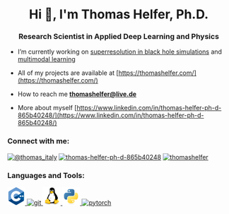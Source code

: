 <h1 align="center">Hi 👋, I'm Thomas Helfer, Ph.D.</h1>
<h3 align="center">Research Scientist in Applied Deep Learning and Physics</h3>

- I’m currently working on [superresolution in black hole simulations](https://github.com/ThomasHelfer/TorchGRTL) and [multimodal learning](https://github.com/ThomasHelfer/Multimodal-hackathon-2024)

- All of my projects are available at [https://thomashelfer.com/](https://thomashelfer.com/)

- How to reach me **thomashelfer@live.de**

- More about myself [https://www.linkedin.com/in/thomas-helfer-ph-d-865b40248/](https://www.linkedin.com/in/thomas-helfer-ph-d-865b40248/)

<h3 align="left">Connect with me:</h3>
<p align="left">
<a href="https://twitter.com/@thomas_italy" target="blank"><img align="center" src="https://raw.githubusercontent.com/rahuldkjain/github-profile-readme-generator/master/src/images/icons/Social/twitter.svg" alt="@thomas_italy" height="30" width="40" /></a>
<a href="https://linkedin.com/in/thomas-helfer-ph-d-865b40248" target="blank"><img align="center" src="https://raw.githubusercontent.com/rahuldkjain/github-profile-readme-generator/master/src/images/icons/Social/linked-in-alt.svg" alt="thomas-helfer-ph-d-865b40248" height="30" width="40" /></a>
<a href="https://www.leetcode.com/thomashelfer" target="blank"><img align="center" src="https://raw.githubusercontent.com/rahuldkjain/github-profile-readme-generator/master/src/images/icons/Social/leet-code.svg" alt="thomashelfer" height="30" width="40" /></a>
</p>

<h3 align="left">Languages and Tools:</h3>
<p align="left"> <a href="https://www.w3schools.com/cpp/" target="_blank" rel="noreferrer"> <img src="https://raw.githubusercontent.com/devicons/devicon/master/icons/cplusplus/cplusplus-original.svg" alt="cplusplus" width="40" height="40"/> </a> <a href="https://git-scm.com/" target="_blank" rel="noreferrer"> <img src="https://www.vectorlogo.zone/logos/git-scm/git-scm-icon.svg" alt="git" width="40" height="40"/> </a> <a href="https://www.linux.org/" target="_blank" rel="noreferrer"> <img src="https://raw.githubusercontent.com/devicons/devicon/master/icons/linux/linux-original.svg" alt="linux" width="40" height="40"/> </a> <a href="https://www.python.org" target="_blank" rel="noreferrer"> <img src="https://raw.githubusercontent.com/devicons/devicon/master/icons/python/python-original.svg" alt="python" width="40" height="40"/> </a> <a href="https://pytorch.org/" target="_blank" rel="noreferrer"> <img src="https://www.vectorlogo.zone/logos/pytorch/pytorch-icon.svg" alt="pytorch" width="40" height="40"/> </a> </p>

